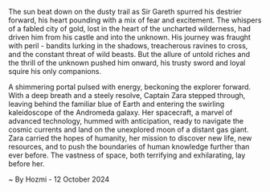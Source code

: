 
The sun beat down on the dusty trail as Sir Gareth spurred his destrier forward, his heart pounding with a mix of fear and excitement. The whispers of a fabled city of gold, lost in the heart of the uncharted wilderness, had driven him from his castle and into the unknown. His journey was fraught with peril - bandits lurking in the shadows, treacherous ravines to cross, and the constant threat of wild beasts. But the allure of untold riches and the thrill of the unknown pushed him onward, his trusty sword and loyal squire his only companions.

A shimmering portal pulsed with energy, beckoning the explorer forward. With a deep breath and a steely resolve, Captain Zara stepped through, leaving behind the familiar blue of Earth and entering the swirling kaleidoscope of the Andromeda galaxy. Her spacecraft, a marvel of advanced technology, hummed with anticipation, ready to navigate the cosmic currents and land on the unexplored moon of a distant gas giant. Zara carried the hopes of humanity, her mission to discover new life, new resources, and to push the boundaries of human knowledge further than ever before. The vastness of space, both terrifying and exhilarating, lay before her. 

~ By Hozmi - 12 October 2024
